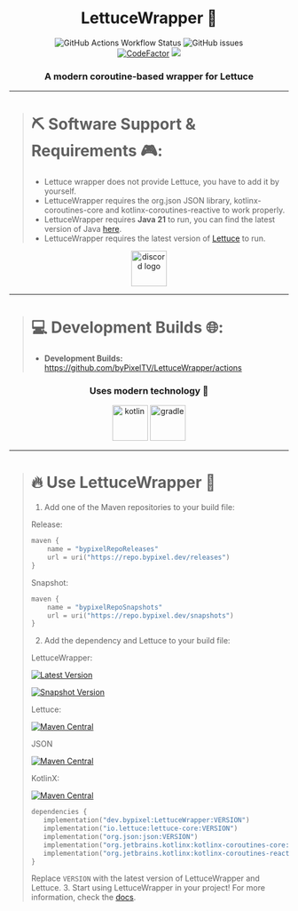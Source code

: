 <div>
<h1 align="center">LettuceWrapper 🥬</h1>
</div>

<div align="center">

![GitHub Actions Workflow Status](https://img.shields.io/github/actions/workflow/status/byPixelTV/LettuceWrapper/build_release.yml?branch=release&style=for-the-badge)
![GitHub issues](https://img.shields.io/github/issues-raw/byPixelTV/lettucewrapper?style=for-the-badge)
<br>
[![CodeFactor](https://www.codefactor.io/repository/github/bypixeltv/lettucewrapper/badge)](https://www.codefactor.io/repository/github/bypixeltv/lettucewrapper)
![](https://sloc.xyz/github/byPixelTV/LettuceWrapper)

</div>

<h3 align="center">A modern coroutine-based wrapper for Lettuce</h3>
<hr>

<div>

>
> # ⛏️ Software Support & Requirements 🎮:
> - Lettuce wrapper does not provide Lettuce, you have to add it by yourself.
> - LettuceWrapper requires the org.json JSON library, kotlinx-coroutines-core and kotlinx-coroutines-reactive to work properly. 
> - LettuceWrapper requires **Java 21** to run, you can find the latest version of Java [here](https://adoptium.net/).
> - LettuceWrapper requires the latest version of [Lettuce](https://lettuce.io/) to run.
</div>

<div align="center">
  <a href="https://discord.gg/yVp7Qvhj9k" target="_blank">
    <img src="https://cdn.bypixel.dev/raw/mXHMir.png" height="64" alt="discord logo" />
  </a>
</div>
<hr>

<div>

> # 💻 Development Builds 🌐:
> - **Development  Builds:** https://github.com/byPixelTV/LettuceWrapper/actions
</div>

<div align="center">
    <h3 align="center">Uses modern technology 🚀</h3>
  <img src="https://cdn.bypixel.dev/raw/QhWGzB.png" height="64" alt="kotlin" />
    <img src="https://cdn.bypixel.dev/raw/rptkK4.png" height="64" alt="gradle" />
</div>
<hr>

<div>

> # 🔥 Use LettuceWrapper 🚀
>
> 1. Add one of the Maven repositories to your build file:
>
> Release:
> ```kotlin
> maven {
>     name = "bypixelRepoReleases"
>     url = uri("https://repo.bypixel.dev/releases")
> }
> ```
> Snapshot:
> ```kotlin
> maven {
>     name = "bypixelRepoSnapshots"
>     url = uri("https://repo.bypixel.dev/snapshots")
> }
> ```
> 2. Add the dependency and Lettuce to your build file:
>
> LettuceWrapper: 
> 
> [![Latest Version](https://repo.bypixel.dev/api/badge/latest/releases/dev/bypixel/LettuceWrapper?color=40c14a&name=LettuceWrapper-Release)](https://repo.bypixel.dev/#/releases/dev/bypixel/LettuceWrapper)
> 
> [![Snapshot Version](https://repo.bypixel.dev/api/badge/latest/snapshots/dev/bypixel/LettuceWrapper?color=40c14a&name=LettuceWrapper-Snapshot)](https://repo.bypixel.dev/#/releases/dev/bypixel/LettuceWrapper)
> 
> Lettuce:
> 
> [![Maven Central](https://img.shields.io/maven-central/v/io.lettuce/lettuce-core?versionSuffix=RELEASE&logo=redis
)](https://maven-badges.herokuapp.com/maven-central/io.lettuce/lettuce-core)
> 
> JSON
>
> [![Maven Central](https://img.shields.io/maven-central/v/org.json/json.svg?logo=json)](https://mvnrepository.com/artifact/org.json/json)
> 
> KotlinX:
>
> [![Maven Central](https://img.shields.io/maven-central/v/org.jetbrains.kotlinx/kotlinx-coroutines-core?versionPrefix=1&logo=kotlin
)](https://maven-badges.herokuapp.com/maven-central/io.lettuce/lettuce-core)
> ```kotlin
> dependencies {
>    implementation("dev.bypixel:LettuceWrapper:VERSION")
>    implementation("io.lettuce:lettuce-core:VERSION")
>    implementation("org.json:json:VERSION")
>    implementation("org.jetbrains.kotlinx:kotlinx-coroutines-core:VERSION")
>    implementation("org.jetbrains.kotlinx:kotlinx-coroutines-reactive:VERSION")
> }
> ```
> Replace `VERSION` with the latest version of LettuceWrapper and Lettuce.
> 3. Start using LettuceWrapper in your project! For more information, check the [docs](https://docs.bypixel.dev/lettucewrapper).

</div>